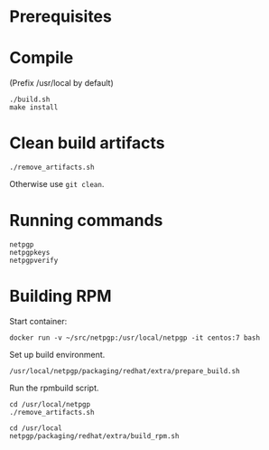 Prerequisites
=============

Compile
=======

(Prefix /usr/local by default)
```
./build.sh
make install
```

Clean build artifacts
=====================
```
./remove_artifacts.sh
```

Otherwise use `git clean`.

Running commands
================

```
netpgp
netpgpkeys
netpgpverify
```

Building RPM
============

Start container:
```
docker run -v ~/src/netpgp:/usr/local/netpgp -it centos:7 bash
```

Set up build environment.
```
/usr/local/netpgp/packaging/redhat/extra/prepare_build.sh
```

Run the rpmbuild script.
```
cd /usr/local/netpgp
./remove_artifacts.sh

cd /usr/local
netpgp/packaging/redhat/extra/build_rpm.sh
```

